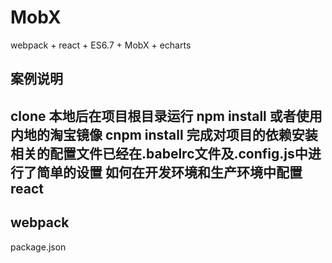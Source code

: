 # MobX
webpack + react + ES6.7 + MobX + echarts
<h2>案例说明<h2>
clone 本地后在项目根目录运行 npm install 或者使用内地的淘宝镜像 cnpm install 完成对项目的依赖安装
相关的配置文件已经在.babelrc文件及.config.js中进行了简单的设置
如何在开发环境和生产环境中配置react

<h2>webpack</h2>
package.json
